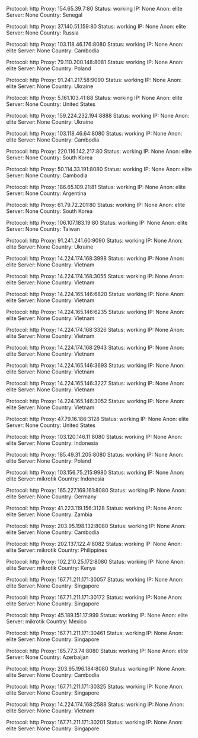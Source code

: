 Protocol: http
Proxy: 154.65.39.7:80
Status: working
IP: None
Anon: elite
Server: None
Country: Senegal

Protocol: http
Proxy: 37.140.51.159:80
Status: working
IP: None
Anon: elite
Server: None
Country: Russia

Protocol: http
Proxy: 103.118.46.176:8080
Status: working
IP: None
Anon: elite
Server: None
Country: Cambodia

Protocol: http
Proxy: 79.110.200.148:8081
Status: working
IP: None
Anon: elite
Server: None
Country: Poland

Protocol: http
Proxy: 91.241.217.58:9090
Status: working
IP: None
Anon: elite
Server: None
Country: Ukraine

Protocol: http
Proxy: 5.161.103.41:88
Status: working
IP: None
Anon: elite
Server: None
Country: United States

Protocol: http
Proxy: 159.224.232.194:8888
Status: working
IP: None
Anon: elite
Server: None
Country: Ukraine

Protocol: http
Proxy: 103.118.46.64:8080
Status: working
IP: None
Anon: elite
Server: None
Country: Cambodia

Protocol: http
Proxy: 220.116.142.217:80
Status: working
IP: None
Anon: elite
Server: None
Country: South Korea

Protocol: http
Proxy: 50.114.33.191:8080
Status: working
IP: None
Anon: elite
Server: None
Country: Cambodia

Protocol: http
Proxy: 186.65.109.21:81
Status: working
IP: None
Anon: elite
Server: None
Country: Argentina

Protocol: http
Proxy: 61.79.72.201:80
Status: working
IP: None
Anon: elite
Server: None
Country: South Korea

Protocol: http
Proxy: 106.107.183.19:80
Status: working
IP: None
Anon: elite
Server: None
Country: Taiwan

Protocol: http
Proxy: 91.241.241.60:9090
Status: working
IP: None
Anon: elite
Server: None
Country: Ukraine

Protocol: http
Proxy: 14.224.174.168:3998
Status: working
IP: None
Anon: elite
Server: None
Country: Vietnam

Protocol: http
Proxy: 14.224.174.168:3055
Status: working
IP: None
Anon: elite
Server: None
Country: Vietnam

Protocol: http
Proxy: 14.224.165.146:6820
Status: working
IP: None
Anon: elite
Server: None
Country: Vietnam

Protocol: http
Proxy: 14.224.165.146:6235
Status: working
IP: None
Anon: elite
Server: None
Country: Vietnam

Protocol: http
Proxy: 14.224.174.168:3326
Status: working
IP: None
Anon: elite
Server: None
Country: Vietnam

Protocol: http
Proxy: 14.224.174.168:2943
Status: working
IP: None
Anon: elite
Server: None
Country: Vietnam

Protocol: http
Proxy: 14.224.165.146:3693
Status: working
IP: None
Anon: elite
Server: None
Country: Vietnam

Protocol: http
Proxy: 14.224.165.146:3227
Status: working
IP: None
Anon: elite
Server: None
Country: Vietnam

Protocol: http
Proxy: 14.224.165.146:3052
Status: working
IP: None
Anon: elite
Server: None
Country: Vietnam

Protocol: http
Proxy: 47.79.16.186:3128
Status: working
IP: None
Anon: elite
Server: None
Country: United States

Protocol: http
Proxy: 103.120.146.11:8080
Status: working
IP: None
Anon: elite
Server: None
Country: Indonesia

Protocol: http
Proxy: 185.49.31.205:8080
Status: working
IP: None
Anon: elite
Server: None
Country: Poland

Protocol: http
Proxy: 103.156.75.215:9980
Status: working
IP: None
Anon: elite
Server: mikrotik
Country: Indonesia

Protocol: http
Proxy: 165.227.169.161:8080
Status: working
IP: None
Anon: elite
Server: None
Country: Germany

Protocol: http
Proxy: 41.223.119.156:3128
Status: working
IP: None
Anon: elite
Server: None
Country: Zambia

Protocol: http
Proxy: 203.95.198.132:8080
Status: working
IP: None
Anon: elite
Server: None
Country: Cambodia

Protocol: http
Proxy: 202.137.122.4:8082
Status: working
IP: None
Anon: elite
Server: mikrotik
Country: Philippines

Protocol: http
Proxy: 102.210.25.172:8080
Status: working
IP: None
Anon: elite
Server: mikrotik
Country: Kenya

Protocol: http
Proxy: 167.71.211.171:30057
Status: working
IP: None
Anon: elite
Server: None
Country: Singapore

Protocol: http
Proxy: 167.71.211.171:30172
Status: working
IP: None
Anon: elite
Server: None
Country: Singapore

Protocol: http
Proxy: 45.189.151.17:999
Status: working
IP: None
Anon: elite
Server: mikrotik
Country: Mexico

Protocol: http
Proxy: 167.71.211.171:30461
Status: working
IP: None
Anon: elite
Server: None
Country: Singapore

Protocol: http
Proxy: 185.77.3.74:8080
Status: working
IP: None
Anon: elite
Server: None
Country: Azerbaijan

Protocol: http
Proxy: 203.95.196.184:8080
Status: working
IP: None
Anon: elite
Server: None
Country: Cambodia

Protocol: http
Proxy: 167.71.211.171:30325
Status: working
IP: None
Anon: elite
Server: None
Country: Singapore

Protocol: http
Proxy: 14.224.174.168:2588
Status: working
IP: None
Anon: elite
Server: None
Country: Vietnam

Protocol: http
Proxy: 167.71.211.171:30201
Status: working
IP: None
Anon: elite
Server: None
Country: Singapore

